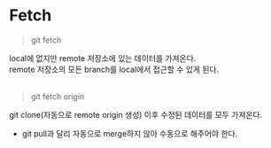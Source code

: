 # Fetch

> git fetch

local에 없지만 remote 저장소에 있는 데이터를 가져온다.   
remote 저장소의 모든 branch를 local에서 접근할 수 있게 된다.   
<br/>

> git fetch origin

git clone(자동으로 remote origin 생성) 이후 수정된 데이터를 모두 가져온다.   
- git pull과 달리 자동으로 merge하지 않아 수동으로 해주어야 한다.
<br/>
